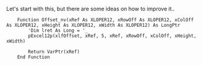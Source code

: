 Let's start with this, but there are some ideas on how to improve it..
```vba
    Function Offset_nv(xRef As XLOPER12, xRowOff As XLOPER12, xColOff As XLOPER12, xHeight As XLOPER12, xWidth As XLOPER12) As LongPtr
        'Dim lret As Long = '_
        pExcel12p(xlfOffset, xRef, 5, xRef, xRowOff, xColOff, xHeight, xWidth)
    
        Return VarPtr(xRef)
    End Function
```
